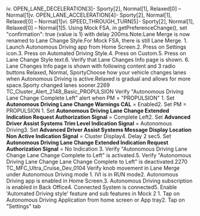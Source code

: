 iv. OPEN_LANE_DECELERATION[3]- Sporty[2], Normal[1], Relaxed[0] – Normal[1]v. OPEN_LANE_ACCELERATION[4]- Sporty[2], Normal[1], Relaxed[0] – Normal[1]vi. SPEED_THROUGH_TURN[5]- Sporty[2], Normal[1], Relaxed[0] – Normal[1]5. Using Mock FSA, in getPreferenceChange(), set "confirmation": true (value is 1) with delay 200ms.Note:Lane Merge is now renamed to Lane Change Style.For Mock FSA, there is still Lane Merge. 1. Launch Autonomous Driving app from Home Screen.2. Press on Settings icon.3. Press on Automated Driving Style.4. Press on Custom.5. Press on Lane Change Style text.6. Verify that Lane Changes Info page is shown. 6. Lane Changes Info page is shown with following content and 3 radio buttons Relaxed, Normal, SportyChoose how your vehicle changes lanes when Autonomous Driving is active.Relaxed is gradual and allows for more space.Sporty changed lanes sooner.2269 TC_Cluster_Alert_2148_Basic_PROPULSION Verify "Autonomous Driving Lane Change Complete Left" alert when PM = "PROPULSION" 1. Set **Autonomous Driving Lane Change Warnings CAL** = Enabled2. Set PM = PROPULSION 1. Set **Autonomous Driving Lane Change Extended Indication Request Authorization Signal** = Complete Left2. Set **Advanced Driver Assist Systems Trim Level Indication Signal** = Autonomous Driving3. Set **Advanced Driver Assist Systems Message Display Location Non Active Indication Signal** = Cluster Display4. Delay 2 sec5. Set **Autonomous Driving Lane Change Extended Indication Request Authorization Signal** = No Indication 3. Verify "Autonomous Driving Lane Change Lane Change Complete to Left" is activated.5. Verify "Autonomous Driving Lane Change Lane Change Complete to Left" is deactivated.2270 TC_MFC_Ultra_Cruise_Dev_0104 Verify knob movement in Lane Merge under Autonomous Driving mode 1. IVI is in RUN mode2. Autonomous Driving app is enabled in Home Screen.3. Autonomous Driving subscription is enabled in Back Office4. Connected System is connected5. Enable 'Automated Driving style' feature and sub features in Mock 2 1. Tap on Autonomous Driving Application from home screen or App tray2. Tap on "Settings" tab